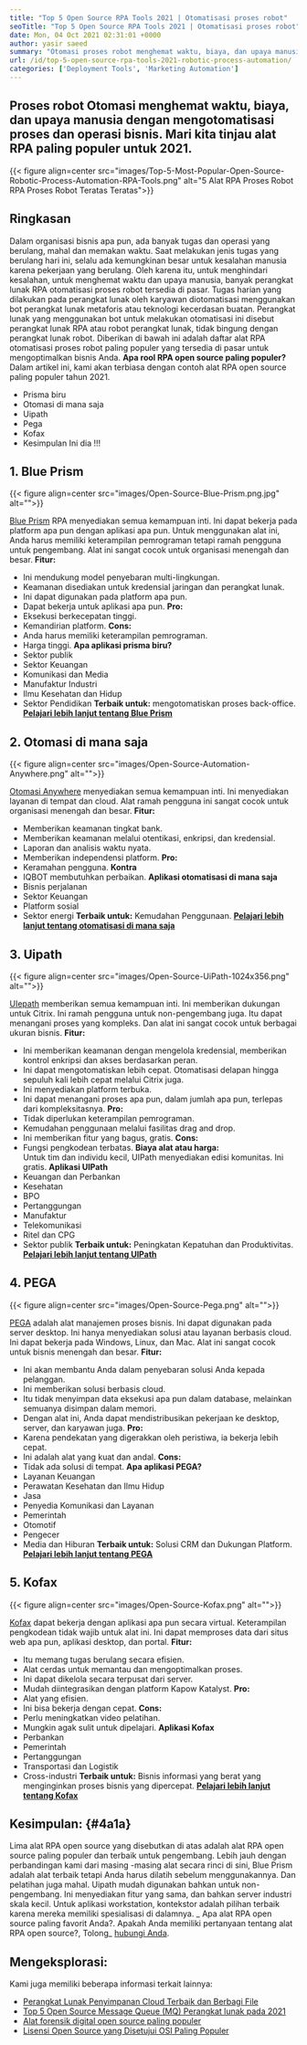 ```yaml
---
title: "Top 5 Open Source RPA Tools 2021 | Otomatisasi proses robot" 
seoTitle: "Top 5 Open Source RPA Tools 2021 | Otomatisasi proses robot" 
date: Mon, 04 Oct 2021 02:31:01 +0000
author: yasir saeed
summary: "Otomasi proses robot menghemat waktu, biaya, dan upaya manusia dengan mengotomatisasi proses dan operasi bisnis. Mari kita tinjau alat RPA paling populer untuk 2021." 
url: /id/top-5-open-source-rpa-tools-2021-robotic-process-automation/
categories: ['Deployment Tools', 'Marketing Automation']
---
```


## Proses robot Otomasi menghemat waktu, biaya, dan upaya manusia dengan mengotomatisasi proses dan operasi bisnis. Mari kita tinjau alat RPA paling populer untuk 2021.

{{< figure align=center src="images/Top-5-Most-Popular-Open-Source-Robotic-Process-Automation-RPA-Tools.png" alt="5 Alat RPA Proses Robot RPA Proses Robot Teratas Teratas">}}


## **Ringkasan** 
Dalam organisasi bisnis apa pun, ada banyak tugas dan operasi yang berulang, mahal dan memakan waktu. Saat melakukan jenis tugas yang berulang hari ini, selalu ada kemungkinan besar untuk kesalahan manusia karena pekerjaan yang berulang. Oleh karena itu, untuk menghindari kesalahan, untuk menghemat waktu dan upaya manusia, banyak perangkat lunak RPA otomatisasi proses robot tersedia di pasar.
Tugas harian yang dilakukan pada perangkat lunak oleh karyawan diotomatisasi menggunakan bot perangkat lunak metaforis atau teknologi kecerdasan buatan. Perangkat lunak yang menggunakan bot untuk melakukan otomatisasi ini disebut perangkat lunak RPA atau robot perangkat lunak, tidak bingung dengan perangkat lunak robot. Diberikan di bawah ini adalah daftar alat RPA otomatisasi proses robot paling populer yang tersedia di pasar untuk mengoptimalkan bisnis Anda.
**Apa rool RPA open source paling populer?** Dalam artikel ini, kami akan terbiasa dengan contoh alat RPA open source paling populer tahun 2021.
  * Prisma biru
  * Otomasi di mana saja
  * Uipath
  * Pega
  * Kofax
  * Kesimpulan
Ini dia !!!

## 1. Blue Prism

{{< figure align=center src="images/Open-Source-Blue-Prism.png.jpg" alt="">}}

[Blue Prism][1] RPA menyediakan semua kemampuan inti. Ini dapat bekerja pada platform apa pun dengan aplikasi apa pun. Untuk menggunakan alat ini, Anda harus memiliki keterampilan pemrograman tetapi ramah pengguna untuk pengembang. Alat ini sangat cocok untuk organisasi menengah dan besar.
**Fitur:** 
  * Ini mendukung model penyebaran multi-lingkungan.
  * Keamanan disediakan untuk kredensial jaringan dan perangkat lunak.
  * Ini dapat digunakan pada platform apa pun.
  * Dapat bekerja untuk aplikasi apa pun.
**Pro:**  
  * Eksekusi berkecepatan tinggi.
  * Kemandirian platform.
**Cons:**  
  * Anda harus memiliki keterampilan pemrograman.
  * Harga tinggi.
**Apa aplikasi prisma biru?** 
  * Sektor publik
  * Sektor Keuangan
  * Komunikasi dan Media
  * Manufaktur Industri
  * Ilmu Kesehatan dan Hidup
  * Sektor Pendidikan
**Terbaik untuk:**  mengotomatiskan proses back-office.
**[Pelajari lebih lanjut tentang Blue Prism][1]**

## 2. Otomasi di mana saja

{{< figure align=center src="images/Open-Source-Automation-Anywhere.png" alt="">}}

[Otomasi Anywhere][2] menyediakan semua kemampuan inti. Ini menyediakan layanan di tempat dan cloud. Alat ramah pengguna ini sangat cocok untuk organisasi menengah dan besar.
**Fitur:** 
  * Memberikan keamanan tingkat bank.
  * Memberikan keamanan melalui otentikasi, enkripsi, dan kredensial.
  * Laporan dan analisis waktu nyata.
  * Memberikan independensi platform.
**Pro:**  
  * Keramahan pengguna.
**Kontra** 
  * IQBOT membutuhkan perbaikan.
**Aplikasi otomatisasi di mana saja** 
  * Bisnis perjalanan
  * Sektor Keuangan
  * Platform sosial
  * Sektor energi
**Terbaik untuk:**  Kemudahan Penggunaan.
**[Pelajari lebih lanjut tentang otomatisasi di mana saja][2]**

## 3. Uipath

{{< figure align=center src="images/Open-Source-UiPath-1024x356.png" alt="">}}

[UIepath][3] memberikan semua kemampuan inti. Ini memberikan dukungan untuk Citrix. Ini ramah pengguna untuk non-pengembang juga. Itu dapat menangani proses yang kompleks. Dan alat ini sangat cocok untuk berbagai ukuran bisnis.
**Fitur:** 
  * Ini memberikan keamanan dengan mengelola kredensial, memberikan kontrol enkripsi dan akses berdasarkan peran.
  * Ini dapat mengotomatiskan lebih cepat. Otomatisasi delapan hingga sepuluh kali lebih cepat melalui Citrix juga.
  * Ini menyediakan platform terbuka.
  * Ini dapat menangani proses apa pun, dalam jumlah apa pun, terlepas dari kompleksitasnya.
**Pro:**  
  * Tidak diperlukan keterampilan pemrograman.
  * Kemudahan penggunaan melalui fasilitas drag and drop.
  * Ini memberikan fitur yang bagus, gratis.
**Cons:**  
  * Fungsi pengkodean terbatas.
**Biaya alat atau harga:**  
Untuk tim dan individu kecil, UIPath menyediakan edisi komunitas. Ini gratis.
**Aplikasi UIPath** 
  * Keuangan dan Perbankan
  * Kesehatan
  * BPO
  * Pertanggungan
  * Manufaktur
  * Telekomunikasi
  * Ritel dan CPG
  * Sektor publik
**Terbaik untuk:**  Peningkatan Kepatuhan dan Produktivitas.
**[Pelajari lebih lanjut tentang UIPath][3]**

## 4. PEGA

{{< figure align=center src="images/Open-Source-Pega.png" alt="">}}

[PEGA][4] adalah alat manajemen proses bisnis. Ini dapat digunakan pada server desktop. Ini hanya menyediakan solusi atau layanan berbasis cloud. Ini dapat bekerja pada Windows, Linux, dan Mac. Alat ini sangat cocok untuk bisnis menengah dan besar.
**Fitur:** 
  * Ini akan membantu Anda dalam penyebaran solusi Anda kepada pelanggan.
  * Ini memberikan solusi berbasis cloud.
  * Itu tidak menyimpan data eksekusi apa pun dalam database, melainkan semuanya disimpan dalam memori.
  * Dengan alat ini, Anda dapat mendistribusikan pekerjaan ke desktop, server, dan karyawan juga.
**Pro:**  
  * Karena pendekatan yang digerakkan oleh peristiwa, ia bekerja lebih cepat.
  * Ini adalah alat yang kuat dan andal.
**Cons:**  
  * Tidak ada solusi di tempat.
**Apa aplikasi PEGA?** 
  * Layanan Keuangan
  * Perawatan Kesehatan dan Ilmu Hidup
  * Jasa
  * Penyedia Komunikasi dan Layanan
  * Pemerintah
  * Otomotif
  * Pengecer
  * Media dan Hiburan
**Terbaik untuk:**  Solusi CRM dan Dukungan Platform.
**[Pelajari lebih lanjut tentang PEGA][4]**

## 5. Kofax

{{< figure align=center src="images/Open-Source-Kofax.png" alt="">}}

[Kofax][5] dapat bekerja dengan aplikasi apa pun secara virtual. Keterampilan pengkodean tidak wajib untuk alat ini. Ini dapat memproses data dari situs web apa pun, aplikasi desktop, dan portal.
**Fitur:** 
  * Itu memang tugas berulang secara efisien.
  * Alat cerdas untuk memantau dan mengoptimalkan proses.
  * Ini dapat dikelola secara terpusat dari server.
  * Mudah diintegrasikan dengan platform Kapow Katalyst.
**Pro:**  
  * Alat yang efisien.
  * Ini bisa bekerja dengan cepat.
**Cons:**  
  * Perlu meningkatkan video pelatihan.
  * Mungkin agak sulit untuk dipelajari.
**Aplikasi Kofax** 
  * Perbankan
  * Pemerintah
  * Pertanggungan
  * Transportasi dan Logistik
  * Cross-industri
**Terbaik untuk:**  Bisnis informasi yang berat yang menginginkan proses bisnis yang dipercepat.
**[Pelajari lebih lanjut tentang Kofax][5]**

## **Kesimpulan:**  {#4a1a}

Lima alat RPA open source yang disebutkan di atas adalah alat RPA open source paling populer dan terbaik untuk pengembang. Lebih jauh dengan perbandingan kami dari masing -masing alat secara rinci di sini, Blue Prism adalah alat terbaik tetapi Anda harus dilatih sebelum menggunakannya. Dan pelatihan juga mahal. Uipath mudah digunakan bahkan untuk non-pengembang. Ini menyediakan fitur yang sama, dan bahkan server industri skala kecil. Untuk aplikasi workstation, kontekstor adalah pilihan terbaik karena mereka memiliki spesialisasi di dalamnya.
_ Apa alat RPA open source paling favorit Anda?. Apakah Anda memiliki pertanyaan tentang alat RPA open source?, Tolong_ [hubungi Anda][6].

## Mengeksplorasi:
Kami juga memiliki beberapa informasi terkait lainnya:
  * [Perangkat Lunak Penyimpanan Cloud Terbaik dan Berbagi File][7]
  * [Top 5 Open Source Message Queue (MQ) Perangkat lunak pada 2021][8]
  * [Alat forensik digital open source paling populer][9]
  * [Lisensi Open Source yang Disetujui OSI Paling Populer][10]



[1]: https://www.blueprism.com/
[2]: https://www.automationanywhere.com/
[3]: https://www.uipath.com/
[4]: https://www.pega.com/
[5]: https://www.kofax.com/
[6]: mailto:yasir.saeed@aspose.com
[7]: https://products.containerize.com/backup-and-sync/
[8]: https://blog.containerize.com/message-queue-software/top-5-open-source-message-queue-software-in-2021/
[9]: https://blog.containerize.com/digital-forensic-tools/top-5-open-source-digital-forensic-tools-in-2021/
[10]: https://blog.containerize.com/licenses-standards/top-5-most-popular-osi-approved-open-source-licenses-of-2021/
